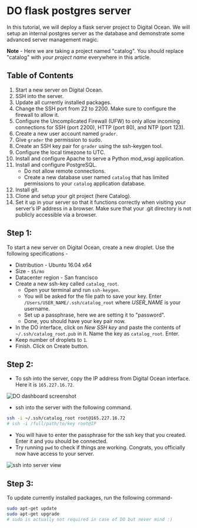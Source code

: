 # DO flask postgres server

In this tutorial, we will deploy a flask server project to Digital Ocean.
We will setup an internal postgres server as the database and demonstrate some advanced server management magic.

**Note** - Here we are taking a project named "catalog". You should replace "catalog" with *your project name* everywhere in this article.


## Table of Contents

1. Start a new server on Digital Ocean.
2. SSH into the server.
3. Update all currently installed packages.
4. Change the SSH port from 22 to 2200. Make sure to configure the firewall to allow it.
5. Configure the Uncomplicated Firewall (UFW) to only allow incoming connections for SSH (port 2200), HTTP (port 80), and NTP (port 123).
6. Create a new user account named `grader`.
7. Give `grader` the permission to sudo.
8. Create an SSH key pair for `grader` using the ssh-keygen tool.
9. Configure the local timezone to UTC.
10. Install and configure Apache to serve a Python mod_wsgi application.
11. Install and configure PostgreSQL.
	- Do not allow remote connections.
	- Create a new database user named `catalog` that has limited permissions to your `catalog` application database.
12. Install git.
13. Clone and setup your git project (here Catalog).
14. Set it up in your server so that it functions correctly when visiting your server’s IP address in a browser. Make sure that your .git directory is not publicly accessible via a browser.


## Step 1:

To start a new server on Digital Ocean, create a new droplet. Use the following specifications -

- Distribution - Ubuntu 16.04 x64
- Size - `$5/mo`
- Datacenter region - San francisco
- Create a new ssh-key called `catalog_root`.
	- Open your terminal and run `ssh-keygen`.
	- You will be asked for the file path to save your key. Enter `/Users/USER_NAME/.ssh/catalog_root` where *USER_NAME* is your username.
	- Set up a passphrase, here we are setting it to "password".
	- Done, you should have your key pair now.
- In the DO interface, click on *New SSH key* and paste the contents of `~/.ssh/catalog_root.pub` in it. Name the key as `catalog_root`. Enter.
- Keep number of droplets to `1`.
- Finish. Click on Create button.


## Step 2:

- To ssh into the server, copy the IP address from Digital Ocean interface. Here it is `165.227.16.72`.

![DO dashboard screenshot](https://i.imgur.com/QyzJMIC.png)

- ssh into the server with the following command.

```sh
ssh -i ~/.ssh/catalog_root root@165.227.16.72
# ssh -i /full/path/to/key root@IP
```

- You will have to enter the passphrase for the ssh key that you created. Enter it and you should be connected.
- Try running `pwd` to check if things are working. Congrats, you officially now have access to your server.

![ssh into server view](https://i.imgur.com/w2fRR9e.png)


## Step 3:

To update currently installed packages, run the following command-

```sh
sudo apt-get update
sudo apt-get upgrade
# sudo is actually not required in case of DO but never mind :)
```
